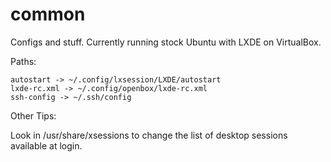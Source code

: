 common
======

Configs and stuff. Currently running stock Ubuntu with LXDE on VirtualBox.

Paths:

```
autostart -> ~/.config/lxsession/LXDE/autostart
lxde-rc.xml -> ~/.config/openbox/lxde-rc.xml
ssh-config -> ~/.ssh/config
```

Other Tips:

Look in /usr/share/xsessions to change the list of desktop sessions available at login.

